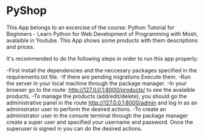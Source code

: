 # PyShop
This App belongs to an excercise of the course: Python Tutorial for Beginners - Learn Python for Web Development of Programming with Mosh, avalaible in Youtube. This App shows some products with them descriptions and prices.  

It's recommended to do the following steps in order to run this app properly: 

 -First install the dependencies and the neccesary packages specified in the requirements.txt file. 
 -If there are pending migrations Execute them.
 -Run the server in your local machine through the package manager.
 -In your browser go to the route: http://127.0.0.1:8000/products/ to see the avalaible products.
 -To manage the products (add/edit/delete), you should go the administrative panel in the route http://127.0.0.1:8000/admin and log in as   an administrator user to perform the desired actions.
 -To create an administrator user in the console terminal through the package manager create a super user and specified your username and   password. Once the superuser is signed in you can do the desired actions.

